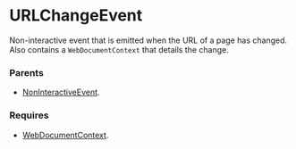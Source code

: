 # URLChangeEvent

Non-interactive event that is emitted when the URL of a page has changed. Also contains a `WebDocumentContext`
that details the change.

### Parents
- [NonInteractiveEvent](/docs/taxonomy/events/NonInteractiveEvent).

### Requires
- [WebDocumentContext](/docs/taxonomy/global-contexts/WebDocumentContext).